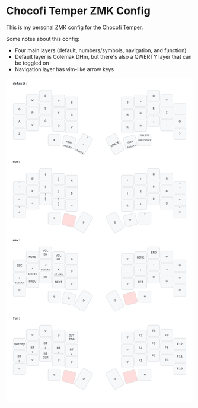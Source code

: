 # Chocofi Temper ZMK Config

This is my personal ZMK config for the [Chocofi Temper](https://github.com/raeedcho/chocofi-temper).

Some notes about this config:
- Four main layers (default, numbers/symbols, navigation, and function)
- Default layer is Colemak DHm, but there's also a QWERTY layer that can be toggled on
- Navigation layer has vim-like arrow keys

![Temper Keymap](keymap_img/temper_keymap.svg)